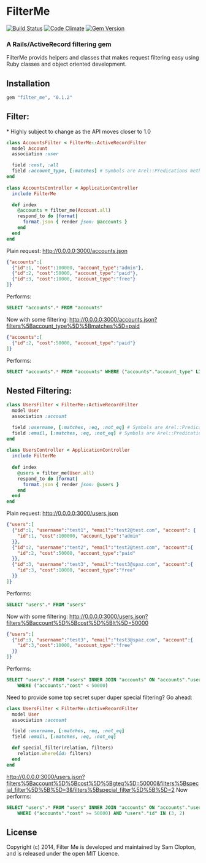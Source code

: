 FilterMe
=========

[![Build Status](https://travis-ci.org/Samsinite/filter_me.png?branch=master)](https://travis-ci.org/Samsinite/filter_me) [![Code Climate](https://codeclimate.com/github/Samsinite/filter_me.png)](https://codeclimate.com/github/Samsinite/filter_me) [![Gem Version](https://badge.fury.io/rb/filter_me.png)](http://badge.fury.io/rb/filter_me)

### A Rails/ActiveRecord filtering gem

FilterMe provids helpers and classes that makes request filtering easy using Ruby classes and object oriented development.

## Installation
``` ruby
gem "filter_me", "0.1.2"
```

## Filter:
\* Highly subject to change as the API moves closer to 1.0
``` ruby
class AccountsFilter < FilterMe::ActiveRecordFilter
  model Account
  association :user

  field :cost, :all
  field :account_type, [:matches] # Symbols are Arel::Predications methods
end
    
class AccountsController < ApplicationController
  include FilterMe

  def index
    @accounts = filter_me(Account.all)
    respond_to do |format|
      format.json { render json: @accounts }
    end
  end
end

```

Plain request:
http://0.0.0.0:3000/accounts.json
``` json
{"accounts":[
  {"id":1, "cost":100000, "account_type":"admin"},
  {"id":2, "cost":50000, "account_type":"paid"},
  {"id":3, "cost":10000, "account_type":"free"}
]}
```
Performs:
``` SQL
SELECT "accounts".* FROM "accounts"
```

Now with some filtering:
http://0.0.0.0:3000/accounts.json?filters%5Baccount_type%5D%5Bmatches%5D=paid
``` json
{"accounts":[
  {"id":2, "cost":50000, "account_type":"paid"}
]}
```
Performs:
``` SQL
SELECT "accounts".* FROM "accounts" WHERE ("accounts"."account_type" LIKE 'paid')
```

## Nested Filtering:
``` ruby
class UsersFilter < FilterMe::ActiveRecordFilter
  model User
  association :account

  field :username, [:matches, :eq, :not_eq] # Symbols are Arel::Predications methods
  field :email, [:matches, :eq, :not_eq] # Symbols are Arel::Predications methods
end
    
class UsersController < ApplicationController
  include FilterMe
      
  def index
    @users = filter_me(User.all)
    respond_to do |format|
      format.json { render json: @users }
    end
  end
end
```

Plain request:
http://0.0.0.0:3000/users.json
``` json
{"users":[
  {"id":1, "username":"test1", "email":"test2@test.com", "account": {
    "id":1, "cost":100000, "account_type":"admin"
  }},
  {"id":2, "username":"test2", "email":"test2@test.com", "account":{
    "id":2, "cost":50000, "account_type":"paid"
  }},
  {"id":3, "username":"test3", "email":"test3@spaz.com", "account":{
    "id":3, "cost":10000, "account_type":"free"
  }}
]}
```
Performs:
``` SQL
SELECT "users".* FROM "users"
```

Now with some filtering:
http://0.0.0.0:3000/users.json?filters%5Baccount%5D%5Bcost%5D%5Blt%5D=50000
``` json
{"users":[
  {"id":3, "username":"test3", "email":"test3@spaz.com", "account":{
    "id":3,"cost":10000, "account_type":"free"
  }}
]}
```
Performs:
``` SQL
SELECT "users".* FROM "users" INNER JOIN "accounts" ON "accounts"."user_id" = "users"."id"
    WHERE ("accounts"."cost" < 50000)
```

Need to provide some top secret super duper special filtering? Go ahead:
``` ruby
class UsersFilter < FilterMe::ActiveRecordFilter
  model User
  association :account

  field :username, [:matches, :eq, :not_eq]
  field :email, [:matches, :eq, :not_eq]

  def special_filter(relation, filters)
    relation.where(id: filters)
  end
end
```
http://0.0.0.0:3000/users.json?filters%5Baccount%5D%5Bcost%5D%5Bgteq%5D=50000&filters%5Bspecial_filter%5D%5B%5D=3&filters%5Bspecial_filter%5D%5B%5D=2 Now performs:
``` SQL
SELECT "users".* FROM "users" INNER JOIN "accounts" ON "accounts"."user_id" = "users"."id"
    WHERE ("accounts"."cost" >= 50000) AND "users"."id" IN (3, 2)
```

## License
Copyright (c) 2014, Filter Me is developed and maintained by Sam Clopton, and is released under the open MIT Licence.
